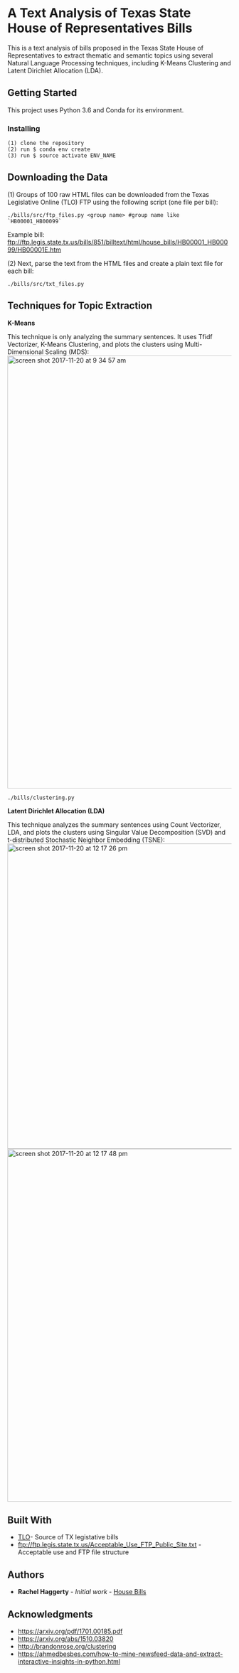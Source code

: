 # A Text Analysis of Texas State House of Representatives Bills

This is a text analysis of bills proposed in the Texas State House of
Representatives to extract thematic and semantic topics using several Natural Language Processing techniques, including K-Means Clustering and Latent Dirichlet Allocation (LDA).

## Getting Started

This project uses Python 3.6 and Conda for its environment.


### Installing

```
(1) clone the repository
(2) run $ conda env create
(3) run $ source activate ENV_NAME
```

## Downloading the Data

(1) Groups of 100 raw HTML files can be downloaded from the Texas Legislative Online (TLO) FTP using the
following script (one file per bill):

```
./bills/src/ftp_files.py <group name> #group name like `HB00001_HB00099`
```
  
  Example bill: ftp://ftp.legis.state.tx.us/bills/851/billtext/html/house_bills/HB00001_HB00099/HB00001E.htm

(2) Next, parse the text from the HTML files and create a plain text file for each
bill:

```
./bills/src/txt_files.py
```

## Techniques for Topic Extraction

**K-Means**

This technique is only analyzing the summary sentences. It uses Tfidf Vectorizer, K-Means Clustering, and plots the clusters using Multi-Dimensional Scaling (MDS):
<img width="974" alt="screen shot 2017-11-20 at 9 34 57 am" src="https://user-images.githubusercontent.com/19957892/33027285-4d146c70-cdd8-11e7-83d1-db01ffe441df.png">

```
./bills/clustering.py
```

**Latent Dirichlet Allocation (LDA)**

This technique analyzes the summary sentences using Count Vectorizer, LDA, and plots the clusters using Singular Value Decomposition (SVD) and t-distributed Stochastic Neighbor Embedding (TSNE):
<img width="687" alt="screen shot 2017-11-20 at 12 17 26 pm" src="https://user-images.githubusercontent.com/19957892/33034320-13661d1a-cded-11e7-982d-6e266b2158ac.png">
<img width="794" alt="screen shot 2017-11-20 at 12 17 48 pm" src="https://user-images.githubusercontent.com/19957892/33034398-4e3f48bc-cded-11e7-922e-eea78932a1de.png">




## Built With

* [TLO](http://www.capitol.state.tx.us/)- Source of TX legistative bills
* ftp://ftp.legis.state.tx.us/Acceptable_Use_FTP_Public_Site.txt -
  Acceptable use and FTP file structure


## Authors

* **Rachel Haggerty** - *Initial work* - [House
  Bills](https://github.com/rachelhaggerty/bills)


## Acknowledgments

* https://arxiv.org/pdf/1701.00185.pdf
* https://arxiv.org/abs/1510.03820
* http://brandonrose.org/clustering
* https://ahmedbesbes.com/how-to-mine-newsfeed-data-and-extract-interactive-insights-in-python.html

